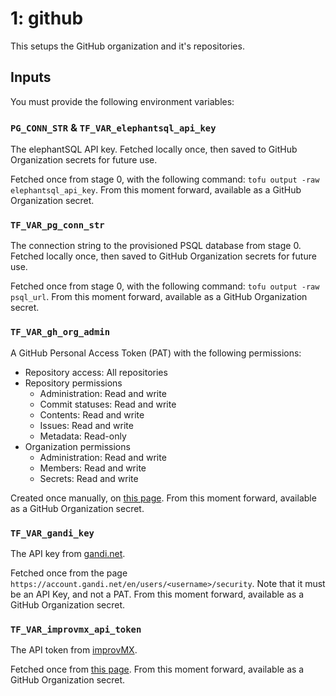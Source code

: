 # 1: github

This setups the GitHub organization and it's repositories.

## Inputs

You must provide the following environment variables:

### `PG_CONN_STR` & `TF_VAR_elephantsql_api_key`

The elephantSQL API key. Fetched locally once, then saved to GitHub Organization
 secrets for future use.

Fetched once from stage 0, with the following command: `tofu output -raw elephantsql_api_key`.
From this moment forward, available as a GitHub Organization secret.

### `TF_VAR_pg_conn_str`

The connection string to the provisioned PSQL database from stage 0. Fetched
 locally once, then saved to GitHub Organization secrets for future use.

Fetched once from stage 0, with the following command: `tofu output -raw psql_url`.
From this moment forward, available as a GitHub Organization secret.

### `TF_VAR_gh_org_admin`

A GitHub Personal Access Token (PAT) with the following permissions:

- Repository access: All repositories
- Repository permissions
  - Administration: Read and write
  - Commit statuses: Read and write
  - Contents: Read and write
  - Issues: Read and write
  - Metadata: Read-only
- Organization permissions
  - Administration: Read and write
  - Members: Read and write
  - Secrets: Read and write

Created once manually, on [this page](https://github.com/settings/tokens?type=beta).
From this moment forward, available as a GitHub Organization secret.

### `TF_VAR_gandi_key`

The API key from [gandi.net](https://gandi.net).

Fetched once from the page `https://account.gandi.net/en/users/<username>/security`.
 Note that it must be an API Key, and not a PAT.
 From this moment forward, available as a GitHub Organization secret.

### `TF_VAR_improvmx_api_token`

The API token from [improvMX](https://improvmx.com/).

Fetched once from [this page](https://app.improvmx.com/api). From this moment
 forward, available as a GitHub Organization secret.

